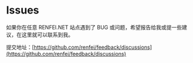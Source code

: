 # Issues

如果你在任意 RENFEI.NET 站点遇到了 BUG 或问题，希望报告给我或提一些建议，在这里就可以联系到我。

提交地址：[https://github.com/renfei/feedback/discussions](https://github.com/renfei/feedback/discussions)
